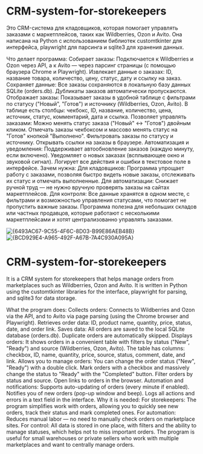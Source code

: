 # CRM-system-for-storekeepers

Это CRM-система для кладовщиков, которая помогает управлять заказами с маркетплейсов, таких как Wildberries, Ozon и Avito. Она написана на Python с использованием библиотек customtkinter для интерфейса, playwright для парсинга и sqlite3 для хранения данных.

Что делает программа:
Собирает заказы:
  Подключается к Wildberries и Ozon через API, а к Avito — через парсинг страницы (с помощью браузера Chrome и Playwright).
  Извлекает данные о заказах: ID, название товара, количество, цену, статус, дату и ссылку на заказ.
  Сохраняет данные:
Все заказы сохраняются в локальную базу данных SQLite (orders.db).
Дубликаты заказов автоматически пропускаются.
Отображает заказы:
Показывает заказы в удобной таблице с фильтрами по статусу ("Новый", "Готов") и источнику (Wildberries, Ozon, Avito).
В таблице есть столбцы: чекбокс, ID, название, количество, цена, источник, статус, комментарий, дата и ссылка.
Позволяет управлять заказами:
Можно менять статус заказа ("Новый" ↔ "Готов") двойным кликом.
Отмечать заказы чекбоксом и массово менять статус на "Готов" кнопкой "Выполнено".
Фильтровать заказы по статусу и источнику.
Открывать ссылки на заказы в браузере.
Автоматизация и уведомления:
Поддерживает автообновление заказов (каждую минуту, если включено).
Уведомляет о новых заказах (всплывающее окно и звуковой сигнал).
Логирует все действия и ошибки в текстовое поле в интерфейсе.
Зачем нужна:
Для кладовщиков: Программа упрощает работу с заказами, позволяя быстро видеть новые заказы, отслеживать их статус и отмечать выполненные.
Для автоматизации: Снижает ручной труд — не нужно вручную проверять заказы на сайтах маркетплейсов.
Для контроля: Все данные хранятся в одном месте, с фильтрами и возможностью управления статусами, что помогает не пропустить важные заказы.
Программа полезна для небольших складов или частных продавцов, которые работают с несколькими маркетплейсами и хотят централизованно управлять заказами.

![{6493AC67-9C55-4F6C-8D03-B99E86AEB48B}](https://github.com/user-attachments/assets/f455040d-8b90-41d9-8a53-8db842897af1)
![{BCD929E4-A965-492F-A67B-7A4C930A095A}](https://github.com/user-attachments/assets/6ec538ad-02e0-4a01-b695-cbf979ef14f4)



# CRM-system-for-storekeepers

It is a CRM system for storekeepers that helps manage orders from marketplaces such as Wildberries, Ozon and Avito. It is written in Python using the customtkinter libraries for the interface, playwright for parsing, and sqlite3 for data storage.

What the program does:
Collects orders:
Connects to Wildberries and Ozon via the API, and to Avito via page parsing (using the Chrome browser and Playwright).
Retrieves order data: ID, product name, quantity, price, status, date, and order link.
Saves data:
All orders are saved to the local SQLite database (orders.db).
Duplicate orders are automatically skipped.
Displays orders:
It shows orders in a convenient table with filters by status ("New", "Ready") and source (Wildberries, Ozon, Avito).
The table has columns: checkbox, ID, name, quantity, price, source, status, comment, date, and link.
Allows you to manage orders:
You can change the order status ("New", "Ready") with a double click.
Mark orders with a checkbox and massively change the status to "Ready" with the "Completed" button.
Filter orders by status and source.
Open links to orders in the browser.
Automation and notifications:
Supports auto-updating of orders (every minute if enabled).
Notifies you of new orders (pop-up window and beep).
Logs all actions and errors in a text field in the interface.
Why it is needed:
For storekeepers: The program simplifies work with orders, allowing you to quickly see new orders, track their status and mark completed ones.
For automation: Reduces manual labor — no need to manually check orders on marketplace sites.
For control: All data is stored in one place, with filters and the ability to manage statuses, which helps not to miss important orders.
The program is useful for small warehouses or private sellers who work with multiple marketplaces and want to centrally manage orders.
